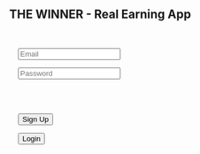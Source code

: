 <!DOCTYPE html>

<html>

<head>

  <title>THE WINNER - Email Login</title>

  <script src="https://www.gstatic.com/firebasejs/9.22.0/firebase-app-compat.js"></script>

  <script src="https://www.gstatic.com/firebasejs/9.22.0/firebase-auth-compat.js"></script>

  <script src="https://www.gstatic.com/firebasejs/9.22.0/firebase-database-compat.js"></script>

</head>

<body>

  <h2>THE WINNER - Real Earning App</h2>


  <div id="authSection">

    <input type="email" id="email" placeholder="Email">

    <input type="password" id="password" placeholder="Password">

    <br><br>

    <button onclick="signUp()">Sign Up</button>

    <button onclick="login()">Login</button>

  </div>


  <div id="userSection" style="display:none;">

    <p>Balance: ₹<span id="balance">--</span></p>

    <p><span id="rewardStatus">Checking reward...</span></p>


    <h3>Withdraw ₹110</h3>

    <input type="text" id="upi" placeholder="Enter your UPI ID">

    <button onclick="requestWithdraw()">Request Withdraw</button>


    <p id="withdrawalMsg" style="color:green;"></p>

    <button onclick="logout()">Logout</button>

  </div>


  <script>

    const firebaseConfig = {

      apiKey: "AIzaSyDlhpoHPffa1pBQ0z8L7eyDTfWdMvtQeKQ",

      authDomain: window.location.hostname, // Automatic domain

      databaseURL: "https://the-winner-a25c3-default-rtdb.firebaseio.com/",

      projectId: "the-winner-a25c3",

      storageBucket: "the-winner-a25c3.appspot.com",

      messagingSenderId: "365924271664",

      appId: "1:365924271664:web:b856749b065c427f670ff5"

    };


    firebase.initializeApp(firebaseConfig);

    const auth = firebase.auth();

    const db = firebase.database();


    auth.onAuthStateChanged(user => {

      if (user) {

        document.getElementById('authSection').style.display = 'none';

        document.getElementById('userSection').style.display = 'block';

        initUser();

        loadBalance();

        checkDailyReward();

      } else {

        document.getElementById('authSection').style.display = 'block';

        document.getElementById('userSection').style.display = 'none';

      }

    });


    function isValidEmail(email) {

      const re = /^[^\s@]+@[^\s@]+\.[^\s@]+$/;

      return re.test(email);

    }


    function signUp() {

      const email = document.getElementById('email').value.trim();

      const password = document.getElementById('password').value;


      if (!isValidEmail(email)) {

        alert("Please enter a valid email address.");

        return;

      }


      if (password.length < 6) {

        alert("Password must be at least 6 characters.");

        return;

      }


      auth.createUserWithEmailAndPassword(email, password).catch(e => alert(e.message));

    }


    function login() {

      const email = document.getElementById('email').value.trim();

      const password = document.getElementById('password').value;


      if (!isValidEmail(email)) {

        alert("Please enter a valid email address.");

        return;

      }


      auth.signInWithEmailAndPassword(email, password).catch(e => alert(e.message));

    }


    function logout() {

      auth.signOut();

    }


    function initUser() {

      const userId = auth.currentUser.uid;

      const userRef = db.ref('users/' + userId);

      userRef.once('value').then(snapshot => {

        if (!snapshot.exists()) {

          userRef.set({ balance: 0, lastLoginReward: "", withdrawals: {} });

        }

      });

    }


    function loadBalance() {

      const userId = auth.currentUser.uid;

      db.ref('users/' + userId + '/balance').on('value', snapshot => {

        document.getElementById('balance').innerText = snapshot.val() || 0;

      });

    }


    function checkDailyReward() {

      const userId = auth.currentUser.uid;

      const today = new Date().toISOString().split('T')[0];

      const userRef = db.ref('users/' + userId);


      userRef.once('value').then(snapshot => {

        const data = snapshot.val();

        if (data.lastLoginReward !== today) {

          const newBalance = (data.balance || 0) + 5;

          userRef.update({ balance: newBalance, lastLoginReward: today });

          document.getElementById('rewardStatus').innerText = "₹5 Daily Reward Added!";

        } else {

          document.getElementById('rewardStatus').innerText = "Today's reward already claimed.";

        }

      });

    }


    function requestWithdraw() {

      const userId = auth.currentUser.uid;

      const upi = document.getElementById('upi').value.trim();


      if (upi === "") {

        alert("Please enter UPI ID.");

        return;

      }


      db.ref('users/' + userId).once('value').then(snapshot => {

        const data = snapshot.val();

        if (data.balance >= 110) {

          const wid = db.ref().push().key;

          db.ref('users/' + userId + '/withdrawals/' + wid).set({

            method: "UPI",

            details: upi,

            amount: 110,

            status: "pending",

            requestedAt: Date.now()

          });

          db.ref('users/' + userId + '/balance').set(data.balance - 110);

          document.getElementById('withdrawalMsg').innerText = "Withdrawal Requested!";

        } else {

          alert("You need at least ₹110 to withdraw.");

        }

      });

    }

  </script>

</body>

</html>


